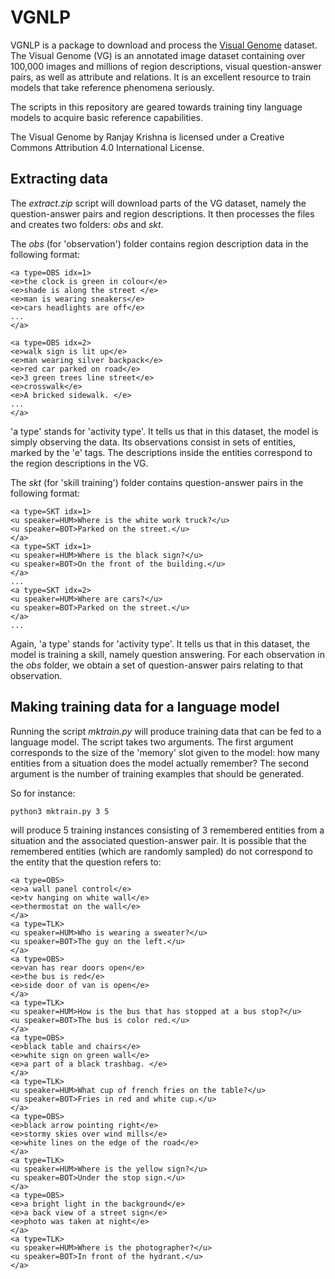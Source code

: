 # VGNLP

VGNLP is a package to download and process the [Visual Genome](https://homes.cs.washington.edu/~ranjay/visualgenome/index.html) dataset. The Visual Genome (VG) is an annotated image dataset containing over 100,000 images and millions of region descriptions, visual question-answer pairs, as well as attribute and relations. It is an excellent resource to train models that take reference phenomena seriously.   

The scripts in this repository are geared towards training tiny language models to acquire basic reference capabilities.

The Visual Genome by Ranjay Krishna is licensed under a Creative Commons Attribution 4.0 International License.

## Extracting data

The *extract.zip* script will download parts of the VG dataset, namely the question-answer pairs and region descriptions. It then processes the files and creates two folders: *obs* and *skt*. 

The *obs* (for 'observation') folder contains region description data in the following format: 

```
<a type=OBS idx=1>
<e>the clock is green in colour</e>
<e>shade is along the street </e>
<e>man is wearing sneakers</e>
<e>cars headlights are off</e>
...
</a>

<a type=OBS idx=2>
<e>walk sign is lit up</e>
<e>man wearing silver backpack</e>
<e>red car parked on road</e>
<e>3 green trees line street</e>
<e>crosswalk</e>
<e>A bricked sidewalk. </e>
...
</a>
```

'a type' stands for 'activity type'. It tells us that in this dataset, the model is simply observing the data. Its observations consist in sets of entities, marked by the 'e' tags. The descriptions inside the entities correspond to the region descriptions in the VG.

The *skt* (for 'skill training') folder contains question-answer pairs in the following format:

```
<a type=SKT idx=1>
<u speaker=HUM>Where is the white work truck?</u>
<u speaker=BOT>Parked on the street.</u>
</a>
<a type=SKT idx=1>
<u speaker=HUM>Where is the black sign?</u>
<u speaker=BOT>On the front of the building.</u>
</a>
...
<a type=SKT idx=2>
<u speaker=HUM>Where are cars?</u>
<u speaker=BOT>Parked on the street.</u>
</a>
...

```

Again, 'a type' stands for 'activity type'. It tells us that in this dataset, the model is training a skill, namely question answering. For each observation in the *obs* folder, we obtain a set of question-answer pairs relating to that observation.


## Making training data for a language model

Running the script *mktrain.py* will produce training data that can be fed to a language model. The script takes two arguments. The first argument corresponds to the size of the 'memory' slot given to the model: how many entities from a situation does the model actually remember? The second argument is the number of training examples that should be generated.

So for instance:

```
python3 mktrain.py 3 5
```

will produce 5 training instances consisting of 3 remembered entities from a situation and the associated question-answer pair. It is possible that the remembered entities (which are randomly sampled) do not correspond to the entity that the question refers to:

```
<a type=OBS>
<e>a wall panel control</e>
<e>tv hanging on white wall</e>
<e>thermostat on the wall</e>
</a>
<a type=TLK>
<u speaker=HUM>Who is wearing a sweater?</u>
<u speaker=BOT>The guy on the left.</u>
</a>
<a type=OBS>
<e>van has rear doors open</e>
<e>the bus is red</e>
<e>side door of van is open</e>
</a>
<a type=TLK>
<u speaker=HUM>How is the bus that has stopped at a bus stop?</u>
<u speaker=BOT>The bus is color red.</u>
</a>
<a type=OBS>
<e>black table and chairs</e>
<e>white sign on green wall</e>
<e>a part of a black trashbag. </e>
</a>
<a type=TLK>
<u speaker=HUM>What cup of french fries on the table?</u>
<u speaker=BOT>Fries in red and white cup.</u>
</a>
<a type=OBS>
<e>black arrow pointing right</e>
<e>stormy skies over wind mills</e>
<e>white lines on the edge of the road</e>
</a>
<a type=TLK>
<u speaker=HUM>Where is the yellow sign?</u>
<u speaker=BOT>Under the stop sign.</u>
</a>
<a type=OBS>
<e>a bright light in the background</e>
<e>a back view of a street sign</e>
<e>photo was taken at night</e>
</a>
<a type=TLK>
<u speaker=HUM>Where is the photographer?</u>
<u speaker=BOT>In front of the hydrant.</u>
</a>
```
